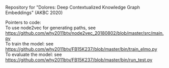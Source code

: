 Repository for "Dolores: Deep Contextualized Knowledge Graph Embeddings" (AKBC 2020)

Pointers to code: <br>
To use node2vec for generating paths, see https://github.com/why2011btv/node2vec_20180802/blob/master/src/main.py <br>
To train the model: see https://github.com/why2011btv/FB15K237/blob/master/bin/train_elmo.py <br>
To evaluate the model: see https://github.com/why2011btv/FB15K237/blob/master/bin/run_test.py <br>
